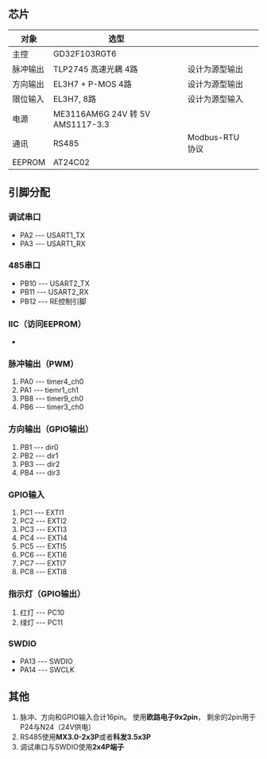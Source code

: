 ## 芯片

| 对象     | 选型                                |               |     |
| ------ | --------------------------------- | ------------- | --- |
| 主控     | GD32F103RGT6                      |               |     |
| 脉冲输出   | TLP2745 高速光耦 4路                   | 设计为源型输出       |     |
| 方向输出   | EL3H7 + P-MOS 4路                  | 设计为源型输出       |     |
| 限位输入   | EL3H7, 8路                         | 设计为源型输入       |     |
| 电源     | ME3116AM6G  24V 转 5V  AMS1117-3.3 |               |     |
| 通讯     | RS485                             | Modbus-RTU 协议 |     |
| EEPROM | AT24C02                           |               |     |

## 引脚分配
### 调试串口
- PA2 --- USART1_TX
- PA3 --- USART1_RX

### 485串口
- PB10 --- USART2_TX
- PB11 --- USART2_RX
- PB12 --- RE控制引脚

### IIC（访问EEPROM）
- 

### 脉冲输出（PWM）
1. PA0 --- timer4_ch0
2. PA1 --- tiemr1_ch1
3. PB8 --- timer9_ch0
4. PB6 --- timer3_ch0

### 方向输出（GPIO输出）
1. PB1 --- dir0
2. PB2 --- dir1
3. PB3 --- dir2
4. PB4 --- dir3

### GPIO输入
1. PC1 --- EXTI1
2. PC2 --- EXTI2
3. PC3 --- EXTI3
4. PC4 --- EXTI4
5. PC5 --- EXTI5
6. PC6 --- EXTI6
7. PC7 --- EXTI7
8. PC8 --- EXTI8

### 指示灯（GPIO输出）
1. 红灯 --- PC10
2. 绿灯 --- PC11

### SWDIO
- PA13 --- SWDIO
- PA14 --- SWCLK

## 其他
1. 脉冲、方向和GPIO输入合计16pin。 使用**欧路电子9x2pin**， 剩余的2pin用于 P24与N24（24V供电）
2. RS485使用**MX3.0-2x3P**或者**科发3.5x3P**
3. 调试串口与SWDIO使用**2x4P端子**